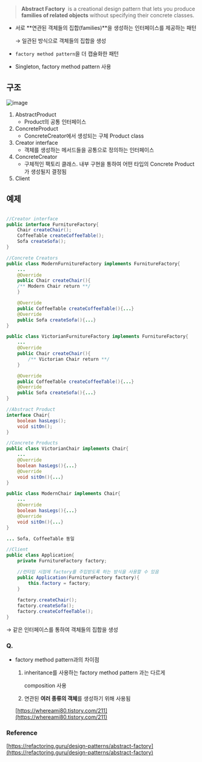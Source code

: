 > **Abstract Factory**
 is a creational design pattern that lets you produce **families of related objects** without specifying their concrete classes.
> 

- 서로 **연관된 객체들의 집합(families)**을 생성하는 인터페이스를 제공하는 패턴
    
    → 일관된 방식으로 객체들의 집합을 생성
    
- `factory method pattern`을 더 캡슐화한 패턴

- Singleton, factory method pattern 사용

## 구조

![image](https://user-images.githubusercontent.com/72663337/198871032-5ce13d81-0b77-4b5c-87cf-1cf570f2bdb8.png)



1. AbstractProduct
    - Product의 공통 인터페이스
2. ConcreteProduct
    - ConcreteCreator에서 생성되는 구체 Product class
3. Creator interface
    - 객체를 생성하는 메서드들을 공통으로 정의하는 인터페이스
4. ConcreteCreator
    - 구체적인 팩토리 클래스. 내부 구현을 통하여 어떤 타입의 Concrete Product가 생성될지 결정됨
5. Client

## 예제

```java

//Creator interface
public interface FurnitureFactory{
	Chair createChair();
	CoffeeTable createCoffeeTable();
	Sofa createSofa();
}

//Concrete Creators
public class ModernFurnitureFactory implements FurnitureFactory{
	...
	@Override
	public Chair createChair(){
	/** Modern Chair return **/
	}

	@Override
	public CoffeeTable createCoffeeTable(){...}
	@Override
	public Sofa createSofa(){...}
}

public class VictorianFurnitureFactory implements FurnitureFactory{
	...
	@Override
	public Chair createChair(){
		/** Victorian Chair return **/
	}

	@Override
	public CoffeeTable createCoffeeTable(){...}
	@Override
	public Sofa createSofa(){...}
}
```

```java
//Abstract Product
interface Chair{
	boolean hasLegs();
	void sitOn();
}

//Concrete Products
public class VictorianChair implements Chair{
	...
	@Override
	boolean hasLegs(){...}
	@Override
	void sitOn(){...}
}

public class ModernChair implements Chair{
	...
	@Override
	boolean hasLegs(){...}
	@Override
	void sitOn(){...}
}

... Sofa, CoffeeTable 동일
```

```java
//Client
public class Application{
	private FurnitureFactory factory;

	//런타임 시점에 factory를 주입받도록 하는 방식을 사용할 수 있음
	public Application(FurnitureFactory factory){
		this.factory = factory;
	}
	
	factory.createChair();
	factory.createSofa();
	factory.createCoffeeTable();
}
```

→ 같은 인터페이스를 통하여 객체들의 집합을 생성

### Q.

- factory method pattern과의 차이점
    1. inheritance를 사용하는 factory method pattern 과는 다르게
        
        composition 사용
        
    2. 연관된 **여러 종류의 객체**를 생성하기 위해 사용됨
    
    [https://whereami80.tistory.com/211](https://whereami80.tistory.com/211)
    

### Reference

[https://refactoring.guru/design-patterns/abstract-factory](https://refactoring.guru/design-patterns/abstract-factory)
